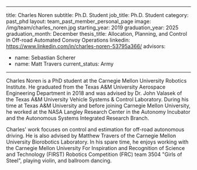 
---
title: Charles Noren
subtitle: Ph.D. Student
job_title: Ph.D. Student
category: past_phd
layout: team_past_member_personal_page
image: /img/team/charles_noren.jpg
starting_year: 2019
graduation_year: 2025
graduation_month: December
thesis_title: Allocation, Planning, and Control in Off-road Automated Convoy Operations
linkedin: https://www.linkedin.com/in/charles-noren-53795a366/
advisors:
 - name: Sebastian Scherer
 - name: Matt Travers
current_status: Army
---


Charles Noren is a PhD student at the Carnegie Mellon University Robotics Institute. He graduated from the Texas A&M University Aerospace Engineering Department in 2018 and was advised by Dr. John Valasek of the Texas A&M University Vehicle Systems & Control Laboratory. During his time at Texas A&M University and before joining Carnegie Mellon University, he worked at the NASA Langley Research Center in the Autonomy Incubator and the Autonomous Systems Integrated Research Branch.

Charles' work focuses on control and estimation for off-road autonomous driving. He is also advised by Matthew Travers of the Carnegie Mellon University Biorobotics Laboratory. In his spare time, he enjoys working with the Carnegie Mellon University For Inspiration and Recognition of Science and Technology (FIRST) Robotics Competition (FRC) team 3504 "Girls of Steel", playing violin, and ballroom dancing.
